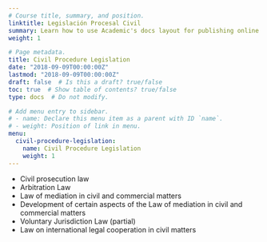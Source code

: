 ```yaml
---
# Course title, summary, and position.
linktitle: Legislación Procesal Civil
summary: Learn how to use Academic's docs layout for publishing online courses, software documentation, and tutorials.
weight: 1

# Page metadata.
title: Civil Procedure Legislation
date: "2018-09-09T00:00:00Z"
lastmod: "2018-09-09T00:00:00Z"
draft: false  # Is this a draft? true/false
toc: true  # Show table of contents? true/false
type: docs  # Do not modify.

# Add menu entry to sidebar.
# - name: Declare this menu item as a parent with ID `name`.
# - weight: Position of link in menu.
menu:
  civil-procedure-legislation:
    name: Civil Procedure Legislation
    weight: 1
---
```


- Civil prosecution law
- Arbitration Law
- Law of mediation in civil and commercial matters
- Development of certain aspects of the Law of mediation in civil and commercial matters
- Voluntary Jurisdiction Law (partial)
- Law on international legal cooperation in civil matters
